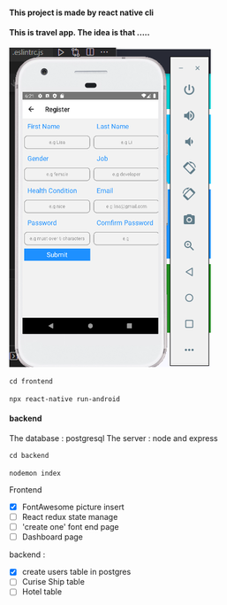 #### This project is made by react native cli

#### This is travel app. The idea is that .....

![Alt text](./native.png?raw=true "Title")

```
cd frontend

npx react-native run-android

```

#### backend

The database : postgresql
The server : node and express

```
cd backend

nodemon index
```

Frontend

- [x] FontAwesome picture insert
- [ ] React redux state manage
- [ ] 'create one' font end page
- [ ] Dashboard page

backend :

- [x] create users table in postgres
- [ ] Curise Ship table
- [ ] Hotel table
